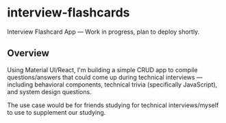 # interview-flashcards
Interview Flashcard App — Work in progress, plan to deploy shortly.

## Overview

Using Material UI/React, I'm building a simple CRUD app to compile questions/answers that could come up during technical interviews — including behavioral components, technical trivia (specifically JavaScript), and system design questions.

The use case would be for friends studying for technical interviews/myself to use to supplement our studying.


